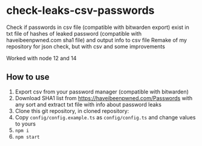 # check-leaks-csv-passwords
Check if passwords in csv file (compatible with bitwarden export) exist in txt file of hashes of leaked password (compatible with haveibeenpwned.com sha1 file) and output info to csv file
Remake of my repository for json check, but with csv and some improvements

Worked with node 12 and 14

## How to use
1. Export csv from your password manager (compatible with bitwarden)
2. Download SHA1 list from https://haveibeenpwned.com/Passwords with any sort and extract txt file with info about password leaks
3. Clone this git repository, in cloned repository:
4. Copy `config/config.example.ts` as `config/config.ts` and change values to yours
5. `npm i`
6. `npm start`
